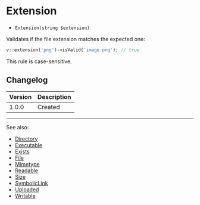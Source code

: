 # Extension

- `Extension(string $extension)`

Validates if the file extension matches the expected one:

```php
v::extension('png')->isValid('image.png'); // true
```

This rule is case-sensitive.

## Changelog

Version | Description
--------|-------------
  1.0.0 | Created

***
See also:

- [Directory](Directory.md)
- [Executable](Executable.md)
- [Exists](Exists.md)
- [File](File.md)
- [Mimetype](Mimetype.md)
- [Readable](Readable.md)
- [Size](Size.md)
- [SymbolicLink](SymbolicLink.md)
- [Uploaded](Uploaded.md)
- [Writable](Writable.md)
